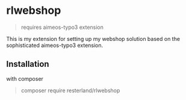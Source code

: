 # rlwebshop

> requires aimeos-typo3 extension

This is my extension for setting up my webshop solution based on the sophisticated aimeos-typo3 extension.

## Installation

with composer
> composer require resterland/rlwebshop
>
